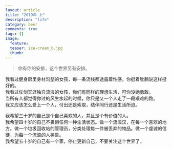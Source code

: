 ```yaml
---
layout: article
title: "2019年-上"
description: "life"
category: beer
comments: true
tags: []
image:
  feature:
  teaser: ice-cream_b.jpg
  thumb:
---
```

> 你有你的安排，这个世界另有安排。



我看过健身房里身材沟壑的女孩，每一条流线都透露着性感，你挺着肚腩说这样挺好的。  
我看过仗剑天涯独自流浪的女孩，你们有同样的理想生活，可你没她勇敢。  
当所有人都觉得你过的风生水起的时候，你只是又一个人走了一段艰难的路。  
我又应该怎么爱上一个人，付出还是索取，结伴同行还是生活所迫。  




我希望三十岁的自己是个自己喜欢的人，并且是个有价值的人。  
我希望四十岁的自己不畏惧任何一种生活状态。做一个流浪汉，在每一个喜欢的地方。做一个垃圾回收站的管理员，分类处理每一件被丢弃的物品。做一个虔诚的信徒，为每一个流浪的人祷告。  
我希望五十岁的自己有一个家，停止更新自己，不要关注这个世界了。  









 
